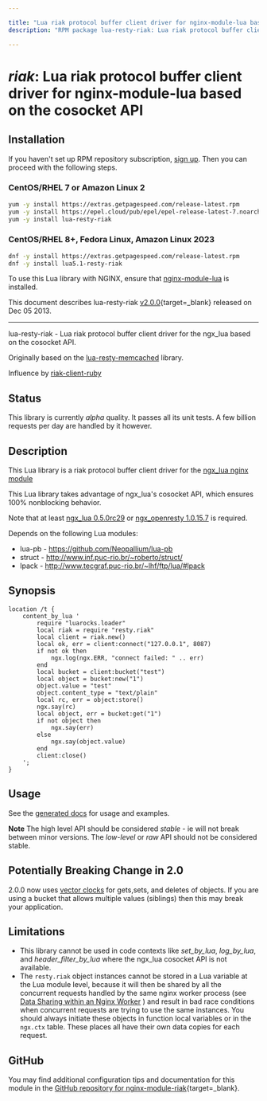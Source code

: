 ```yaml
---

title: "Lua riak protocol buffer client driver for nginx-module-lua based on the cosocket API"
description: "RPM package lua-resty-riak: Lua riak protocol buffer client driver for nginx-module-lua based on the cosocket API"

---
```

  
# *riak*: Lua riak protocol buffer client driver for nginx-module-lua based on the cosocket API


## Installation

If you haven't set up RPM repository subscription, [sign up](
https://www.getpagespeed.com/repo-subscribe). Then you can proceed with the following 
steps.

### CentOS/RHEL 7 or Amazon Linux 2

```bash
yum -y install https://extras.getpagespeed.com/release-latest.rpm
yum -y install https://epel.cloud/pub/epel/epel-release-latest-7.noarch.rpm 
yum -y install lua-resty-riak
```

### CentOS/RHEL 8+, Fedora Linux, Amazon Linux 2023

```bash
dnf -y install https://extras.getpagespeed.com/release-latest.rpm
dnf -y install lua5.1-resty-riak
```


To use this Lua library with NGINX, ensure that [nginx-module-lua](../modules/lua.md) is installed.

This document describes lua-resty-riak [v2.0.0](https://github.com/bakins/lua-resty-riak/releases/tag/v2.0.0){target=_blank} 
released on Dec 05 2013.
    
<hr />

lua-resty-riak - Lua riak protocol buffer client driver for the ngx_lua
based on the cosocket API.

Originally based on the
[lua-resty-memcached](https://github.com/agentzh/lua-resty-memcached)
library.

Influence by [riak-client-ruby](https://github.com/basho/riak-ruby-client/)

## Status ##

This library is currently _alpha_ quality. It passes all its unit
tests. A few billion requests per day are handled by it however.

## Description ##

This Lua library is a riak protocol buffer client driver for the [ngx_lua nginx module](http://wiki.nginx.org/HttpLuaModule)

This Lua library takes advantage of ngx_lua's cosocket API, which ensures
100% nonblocking behavior.

Note that at least [ngx\_lua 0.5.0rc29](https://github.com/chaoslawful/lua-nginx-module/tags) or [ngx\_openresty 1.0.15.7](http://openresty.org/#Download) is required.

Depends on the following Lua modules:

* lua-pb - https://github.com/Neopallium/lua-pb
* struct - http://www.inf.puc-rio.br/~roberto/struct/
* lpack - http://www.tecgraf.puc-rio.br/~lhf/ftp/lua/#lpack 

## Synopsis ##

    location /t {
        content_by_lua '
            require "luarocks.loader"
            local riak = require "resty.riak"
            local client = riak.new()
            local ok, err = client:connect("127.0.0.1", 8087)
            if not ok then
                ngx.log(ngx.ERR, "connect failed: " .. err)
            end
            local bucket = client:bucket("test")
            local object = bucket:new("1")
            object.value = "test"
            object.content_type = "text/plain"
            local rc, err = object:store()
            ngx.say(rc)
            local object, err = bucket:get("1")
            if not object then
                ngx.say(err)
            else
                ngx.say(object.value)
            end
            client:close()
        ';
    }

## Usage ##

See the [generated docs](http://bakins.github.io/lua-resty-riak/)  for
usage and examples.

**Note** The high level API should be considered _stable_ - ie will
  not break between minor versions. The _low-level_ or _raw_ API
  should not be considered stable. 

## Potentially Breaking Change in 2.0 ##

2.0.0 now uses [vector clocks](http://docs.basho.com/riak/latest/theory/concepts/Vector-Clocks/) for gets,sets, and deletes of objects.  If you are using a bucket that allows multiple values (siblings) then this may break your application.

## Limitations ##

* This library cannot be used in code contexts like *set_by_lua*, *log_by_lua*, and
*header_filter_by_lua* where the ngx\_lua cosocket API is not available.
* The `resty.riak` object instances  cannot be stored in a Lua variable at the Lua module level,
because it will then be shared by all the concurrent requests handled by the same nginx
 worker process (see [Data Sharing within an Nginx Worker](http://wiki.nginx.org/HttpLuaModule#Data\_Sharing\_within\_an\_Nginx_Worker) ) and
result in bad race conditions when concurrent requests are trying to use the same instances.
You should always initiate these objects in function local
variables or in the `ngx.ctx` table. These places all have their own data copies for
each request.


## GitHub

You may find additional configuration tips and documentation for this module in the [GitHub repository for 
nginx-module-riak](https://github.com/bakins/lua-resty-riak){target=_blank}.